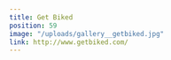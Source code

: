 ```yaml
---
title: Get Biked
position: 59
image: "/uploads/gallery__getbiked.jpg"
link: http://www.getbiked.com/
---
```


